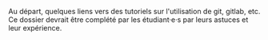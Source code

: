 Au départ, quelques liens vers des tutoriels sur l'utilisation de git, gitlab, etc. Ce dossier devrait être complété par les étudiant·e·s par leurs astuces et leur expérience.